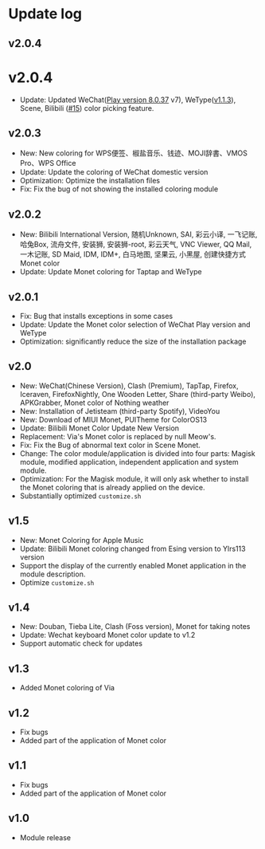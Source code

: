 # Update log

## v2.0.4 <Badge type="tip" text="Latest Version" />
# v2.0.4
- Update: Updated WeChat([Play version 8.0.37](https://www.123pan.com/s/GUCRVv-gm4Mv.html) v7), WeType([v1.1.3](https://www.123pan.com/s/4ypDVv-rFSgH.html)), Scene, Bilibili ([#15](https://github.com/YangguangZhou/Monet-All/pull/15)) color picking feature.

## v2.0.3
 - New: New coloring for WPS便签、椒盐音乐、钱迹、MOJI辞書、VMOS Pro、WPS Office
 - Update: Update the coloring of WeChat domestic version
 - Optimization: Optimize the installation files
 - Fix: Fix the bug of not showing the installed coloring module

## v2.0.2
 - New: Bilibili International Version, 随机Unknown, SAI, 彩云小译, 一飞记账, 哈兔Box, 流舟文件, 安装狮, 安装狮-root, 彩云天气, VNC Viewer, QQ Mail, 一木记账, SD Maid, IDM, IDM+, 白马地图, 坚果云, 小黑屋, 创建快捷方式 Monet color
 - Update: Update Monet coloring for Taptap and WeType

## v2.0.1
 - Fix: Bug that installs exceptions in some cases
 - Update: Update the Monet color selection of WeChat Play version and WeType
 - Optimization: significantly reduce the size of the installation package

## v2.0

 - New: WeChat(Chinese Version), Clash (Premium), TapTap, Firefox, Iceraven, FirefoxNightly, One Wooden Letter, Share (third-party Weibo), APKGrabber, Monet color of Nothing weather
 - New: Installation of Jetisteam (third-party Spotify), VideoYou
 - New: Download of MIUI Monet, PUITheme for ColorOS13
 - Update: Bilibili Monet Color Update New Version
 - Replacement: Via's Monet color is replaced by null Meow's.
 - Fix: Fix the Bug of abnormal text color in Scene Monet.
 - Change: The color module/application is divided into four parts: Magisk module, modified application, independent application and system module.
 - Optimization: For the Magisk module, it will only ask whether to install the Monet coloring that is already applied on the device.
 - Substantially optimized `customize.sh`

## v1.5
 - New: Monet Coloring for Apple Music
 - Update: Bilibili Monet coloring changed from Esing version to Ylrs113 version
 - Support the display of the currently enabled Monet application in the module description.
 - Optimize `customize.sh`

## v1.4

 - New: Douban, Tieba Lite, Clash (Foss version), Monet for taking notes
 - Update: Wechat keyboard Monet color update to v1.2
 - Support automatic check for updates
 
## v1.3

 - Added Monet coloring of Via

## v1.2

 - Fix bugs
 - Added part of the application of Monet color
 
## v1.1

 - Fix bugs
 - Added part of the application of Monet color
 
## v1.0
 
 - Module release
